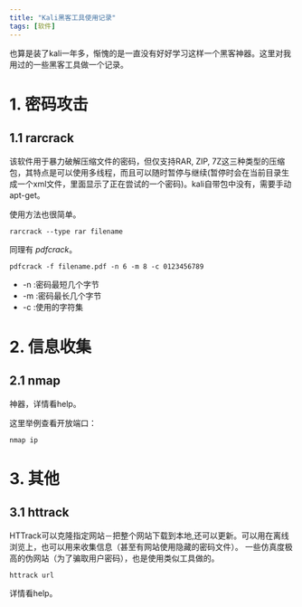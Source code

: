 ```yaml
---
title: "Kali黑客工具使用记录"
tags: [软件]
---
```


也算是装了kali一年多，惭愧的是一直没有好好学习这样一个黑客神器。这里对我用过的一些黑客工具做一个记录。

# 1. 密码攻击

## 1.1 rarcrack
该软件用于暴力破解压缩文件的密码，但仅支持RAR, ZIP, 7Z这三种类型的压缩包，其特点是可以使用多线程，而且可以随时暂停与继续(暂停时会在当前目录生成一个xml文件，里面显示了正在尝试的一个密码)。kali自带包中没有，需要手动 apt-get。

使用方法也很简单。

```
rarcrack --type rar filename
```

同理有 _pdfcrack_。

```
pdfcrack -f filename.pdf -n 6 -m 8 -c 0123456789
```

* -n :密码最短几个字节
* -m :密码最长几个字节
* -c :使用的字符集

# 2. 信息收集

## 2.1 nmap
神器，详情看help。

这里举例查看开放端口：

```
nmap ip
```

# 3. 其他

## 3.1 httrack

HTTrack可以克隆指定网站－把整个网站下载到本地,还可以更新。可以用在离线浏览上，也可以用来收集信息（甚至有网站使用隐藏的密码文件）。
一些仿真度极高的伪网站（为了骗取用户密码），也是使用类似工具做的。

```
httrack url
```

详情看help。
